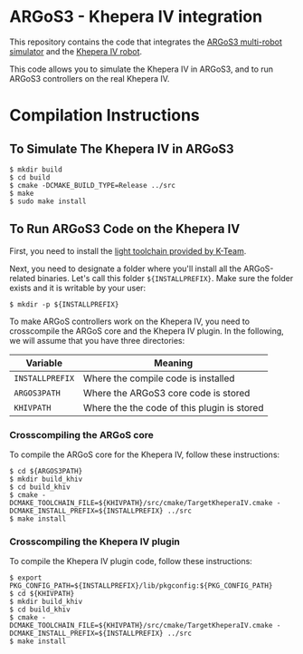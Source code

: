 # ARGoS3 - Khepera IV integration #

This repository contains the code that integrates the [ARGoS3 multi-robot simulator](http://www.argos-sim.info) and the [Khepera IV robot](https://www.k-team.com/khepera-iv).

This code allows you to simulate the Khepera IV in ARGoS3, and to run ARGoS3 controllers on the real Khepera IV.

# Compilation Instructions #

## To Simulate The Khepera IV in ARGoS3 ##

    $ mkdir build
    $ cd build
    $ cmake -DCMAKE_BUILD_TYPE=Release ../src
    $ make
    $ sudo make install
    
## To Run ARGoS3 Code on the Khepera IV ##

First, you need to install the [light toolchain provided by K-Team](http://ftp.k-team.com/KheperaIV/software/Gumstix%20COM%20Y/light_tools/poky-glibc-i686-khepera4-image-cortexa8hf-vfp-neon-toolchain-1.8.sh).

Next, you need to designate a folder where you'll install all the ARGoS-related binaries. Let's call this folder `${INSTALLPREFIX}`. Make sure the folder exists and it is writable by your user:

    $ mkdir -p ${INSTALLPREFIX}

To make ARGoS controllers work on the Khepera IV, you need to crosscompile the ARGoS core and the Khepera IV plugin. In the following, we will assume that you have three directories:

| Variable        | Meaning                                     |
|-----------------|---------------------------------------------|
| `INSTALLPREFIX` | Where the compile code is installed         |
| `ARGOS3PATH`    | Where the ARGoS3 core code is stored        |
| `KHIVPATH`      | Where the the code of this plugin is stored |

### Crosscompiling the ARGoS core ###

To compile the ARGoS core for the Khepera IV, follow these instructions:

    $ cd ${ARGOS3PATH}
    $ mkdir build_khiv
    $ cd build_khiv
    $ cmake -DCMAKE_TOOLCHAIN_FILE=${KHIVPATH}/src/cmake/TargetKheperaIV.cmake -DCMAKE_INSTALL_PREFIX=${INSTALLPREFIX} ../src
    $ make install

### Crosscompiling the Khepera IV plugin ###

To compile the Khepera IV plugin code, follow these instructions:

    $ export PKG_CONFIG_PATH=${INSTALLPREFIX}/lib/pkgconfig:${PKG_CONFIG_PATH}
    $ cd ${KHIVPATH}
    $ mkdir build_khiv
    $ cd build_khiv
    $ cmake -DCMAKE_TOOLCHAIN_FILE=${KHIVPATH}/src/cmake/TargetKheperaIV.cmake -DCMAKE_INSTALL_PREFIX=${INSTALLPREFIX} ../src
    $ make install

